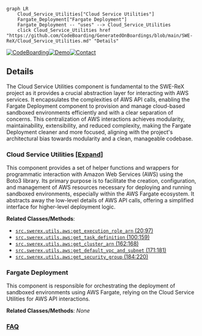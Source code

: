 ```mermaid
graph LR
    Cloud_Service_Utilities["Cloud Service Utilities"]
    Fargate_Deployment["Fargate Deployment"]
    Fargate_Deployment -- "uses" --> Cloud_Service_Utilities
    click Cloud_Service_Utilities href "https://github.com/CodeBoarding/GeneratedOnBoardings/blob/main/SWE-ReX/Cloud_Service_Utilities.md" "Details"
```

[![CodeBoarding](https://img.shields.io/badge/Generated%20by-CodeBoarding-9cf?style=flat-square)](https://github.com/CodeBoarding/GeneratedOnBoardings)[![Demo](https://img.shields.io/badge/Try%20our-Demo-blue?style=flat-square)](https://www.codeboarding.org/demo)[![Contact](https://img.shields.io/badge/Contact%20us%20-%20contact@codeboarding.org-lightgrey?style=flat-square)](mailto:contact@codeboarding.org)

## Details

The Cloud Service Utilities component is fundamental to the SWE-ReX project as it provides a crucial abstraction layer for interacting with AWS services. It encapsulates the complexities of AWS API calls, enabling the Fargate Deployment component to provision and manage cloud-based sandboxed environments efficiently and with a clear separation of concerns. This centralization of AWS interactions achieves modularity, maintainability, extensibility, and reduced complexity, making the Fargate Deployment cleaner and more focused, aligning with the project's architectural bias towards modularity and a clean, manageable codebase.

### Cloud Service Utilities [[Expand]](./Cloud_Service_Utilities.md)
This component provides a set of helper functions and wrappers for programmatic interaction with Amazon Web Services (AWS) using the Boto3 library. Its primary purpose is to facilitate the creation, configuration, and management of AWS resources necessary for deploying and running sandboxed environments, especially within the AWS Fargate ecosystem. It abstracts away the low-level details of AWS API calls, offering a simplified interface for higher-level deployment logic.


**Related Classes/Methods**:

- <a href="https://github.com/synth-laboratories/SWE-ReX/src/swerex/utils/aws.py#L20-L97" target="_blank" rel="noopener noreferrer">`src.swerex.utils.aws:get_execution_role_arn` (20:97)</a>
- <a href="https://github.com/synth-laboratories/SWE-ReX/src/swerex/utils/aws.py#L100-L159" target="_blank" rel="noopener noreferrer">`src.swerex.utils.aws:get_task_definition` (100:159)</a>
- <a href="https://github.com/synth-laboratories/SWE-ReX/src/swerex/utils/aws.py#L162-L168" target="_blank" rel="noopener noreferrer">`src.swerex.utils.aws:get_cluster_arn` (162:168)</a>
- <a href="https://github.com/synth-laboratories/SWE-ReX/src/swerex/utils/aws.py#L171-L181" target="_blank" rel="noopener noreferrer">`src.swerex.utils.aws:get_default_vpc_and_subnet` (171:181)</a>
- <a href="https://github.com/synth-laboratories/SWE-ReX/src/swerex/utils/aws.py#L184-L220" target="_blank" rel="noopener noreferrer">`src.swerex.utils.aws:get_security_group` (184:220)</a>


### Fargate Deployment
This component is responsible for orchestrating the deployment of sandboxed environments using AWS Fargate, relying on the Cloud Service Utilities for AWS API interactions.


**Related Classes/Methods**: _None_



### [FAQ](https://github.com/CodeBoarding/GeneratedOnBoardings/tree/main?tab=readme-ov-file#faq)